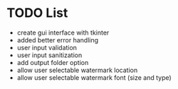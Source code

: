 # TODO List

- create gui interface with tkinter
- added better error handling
- user input validation
- user input sanitization
- add output folder option
- allow user selectable watermark location
- allow user selectable watermark font (size and type)
